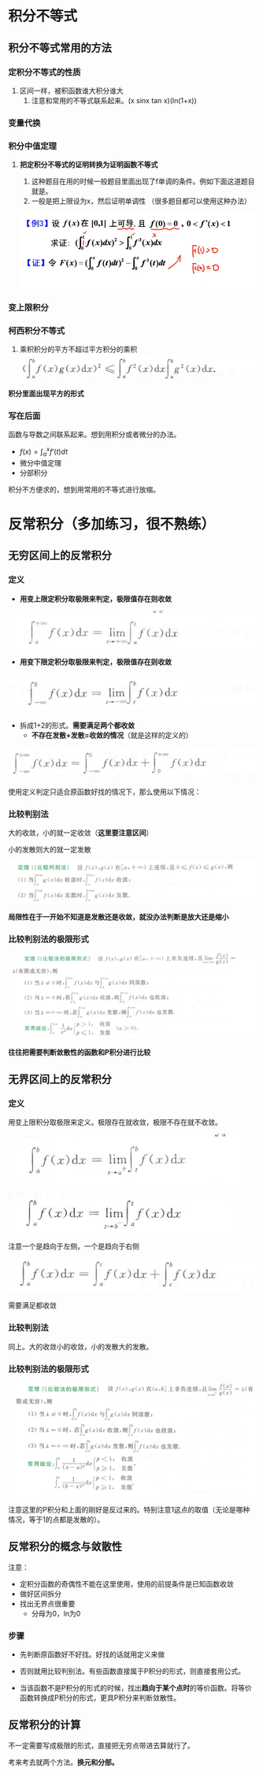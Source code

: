 # 积分不等式

## 积分不等式常用的方法

### 定积分不等式的性质

1. 区间一样，被积函数谁大积分谁大
   1. 注意和常用的不等式联系起来。(x sinx tan x)(ln(1+x))

### 变量代换

### 积分中值定理

1. **把定积分不等式的证明转换为证明函数不等式**

   1. 这种题目在用的时候一般题目里面出现了f单调的条件。例如下面这道题目就是。
   2. 一般是把上限设为x，然后证明单调性 （很多题目都可以使用这种办法）

   ![image-20220930211813223](https://raw.githubusercontent.com/Alemdx/pic-bed/master/math3/image-20220930211813223.png)

### 变上限积分

### 柯西积分不等式

1. 乘积积分的平方不超过平方积分的乘积![image-20220930154324685](https://raw.githubusercontent.com/Alemdx/pic-bed/master/math3/image-20220930154324685.png)

**积分里面出现平方的形式**

### 写在后面

函数与导数之间联系起来。想到用积分或者微分的办法。

+ $f(x)=\int_a^x{f'(t)dt}$
+ 微分中值定理
+ 分部积分

积分不方便求的，想到用常用的不等式进行放缩。

# 反常积分（多加练习，很不熟练）

## 无穷区间上的反常积分

### 定义

+  **用变上限定积分取极限来判定，极限值存在则收敛**

![image-20220930221400249](https://raw.githubusercontent.com/Alemdx/pic-bed/master/math3/image-20220930221400249.png)

+ **用变下限定积分取极限来判定，极限值存在则收敛**

![image-20220930221515330](https://raw.githubusercontent.com/Alemdx/pic-bed/master/math3/image-20220930221515330.png)

+ 拆成1+2的形式。**需要满足两个都收敛**
  + **不存在发散+发散=收敛的情况**（就是这样的定义的）

![image-20220930221619651](https://raw.githubusercontent.com/Alemdx/pic-bed/master/math3/image-20220930221619651.png)

使用定义判定只适合原函数好找的情况下，那么使用以下情况：

### 比较判别法

大的收敛，小的就一定收敛（**这里要注意区间**）

小的发散则大的就一定发散

![image-20220930221911808](https://raw.githubusercontent.com/Alemdx/pic-bed/master/math3/image-20220930221911808.png)

**局限性在于一开始不知道是发散还是收敛，就没办法判断是放大还是缩小**

### 比较判别法的极限形式

![image-20220930222359198](https://raw.githubusercontent.com/Alemdx/pic-bed/master/math3/image-20220930222359198.png)

**往往把需要判断敛散性的函数和P积分进行比较**

## 无界区间上的反常积分 

### 定义

用变上限积分取极限来定义。极限存在就收敛，极限不存在就不收敛。

![image-20221001093519471](https://raw.githubusercontent.com/Alemdx/pic-bed/master/math3/image-20221001093519471.png)

![image-20221001093633041](https://raw.githubusercontent.com/Alemdx/pic-bed/master/math3/image-20221001093633041.png)

注意一个是趋向于左侧，一个是趋向于右侧

![image-20221001093744067](https://raw.githubusercontent.com/Alemdx/pic-bed/master/math3/image-20221001093744067.png)

需要满足都收敛

### 比较判别法

同上。大的收敛小的收敛，小的发散大的发散。

### 比较判别法的极限形式

![image-20221001094050293](https://raw.githubusercontent.com/Alemdx/pic-bed/master/math3/image-20221001094050293.png)

注意这里的P积分和上面的刚好是反过来的。特别注意1这点的取值（无论是哪种情况，等于1的点都是发散的）。

## 反常积分的概念与敛散性

注意：

+ 定积分函数的奇偶性不能在这里使用，使用的前提条件是已知函数收敛
+ 做好区间拆分
+ 找出无界点很重要
  + 分母为0，ln为0

###  步骤

+ 先判断原函数好不好找。好找的话就用定义来做

+ 否则就用比较判别法。有些函数直接属于P积分的形式，则直接套用公式。

+ 当该函数不是P积分的形式的时候，找出**趋向于某个点时**的等价函数。将等价函数转换成P积分的形式，更具P积分来判断敛散性。

## 反常积分的计算

不一定需要写成极限的形式，直接把无穷点带进去算就行了。

考来考去就两个方法。**换元和分部。**
